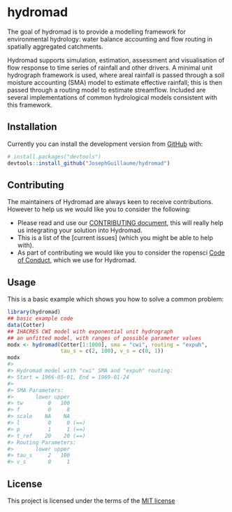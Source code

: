 
<!-- README.md is generated from README.Rmd. Please edit that file -->

# hydromad

<!-- badges: start -->

<!-- badges: end -->

The goal of hydromad is to provide a modelling framework for
environmental hydrology: water balance accounting and flow routing in
spatially aggregated catchments.

Hydromad supports simulation, estimation, assessment and visualisation
of flow response to time series of rainfall and other drivers. A minimal
unit hydrograph framework is used, where areal rainfall is passed
through a soil moisture accounting (SMA) model to estimate effective
rainfall; this is then passed through a routing model to estimate
streamflow. Included are several implementations of common hydrological
models consistent with this framework.

## Installation

<!--- You can install the released version of hydromad from [CRAN](https://CRAN.R-project.org) with:

``` r
install.packages("hydromad")
```
--->

Currently you can install the development version from
[GitHub](https://github.com/) with:

``` r
# install.packages("devtools")
devtools::install_github("JosephGuillaume/hydromad")
```

## Contributing

The maintainers of Hydromad are always keen to receive contributions.
However to help us we would like you to consider the following:

  - Please read and use our [CONTRIBUTING
    document](https://github.com/josephguillaume/hydromad/blob/master/docs/CONTRIBUTING.md),
    this will really help us integrating your solution into Hydromad.  
  - This is a list of the \[current issues\] (which you might be able to
    help with).  
  - As part of contributing we would like you to consider the ropensci
    [Code of Conduct](https://ropensci.org/code-of-conduct/), which we
    use for Hydromad.

## Usage

This is a basic example which shows you how to solve a common problem:

``` r
library(hydromad)
## basic example code
data(Cotter)
## IHACRES CWI model with exponential unit hydrograph
## an unfitted model, with ranges of possible parameter values
modx <- hydromad(Cotter[1:1000], sma = "cwi", routing = "expuh",
                 tau_s = c(2, 100), v_s = c(0, 1))
modx
#> 
#> Hydromad model with "cwi" SMA and "expuh" routing:
#> Start = 1966-05-01, End = 1969-01-24
#> 
#> SMA Parameters:
#>       lower upper     
#> tw        0   100     
#> f         0     8     
#> scale    NA    NA     
#> l         0     0 (==)
#> p         1     1 (==)
#> t_ref    20    20 (==)
#> Routing Parameters:
#>       lower upper  
#> tau_s     2   100  
#> v_s       0     1
```

## License

This project is licensed under the terms of the [MIT
license](https://github.com/josephguillaume/hydromad/blob/master/LICENSE.txt)
